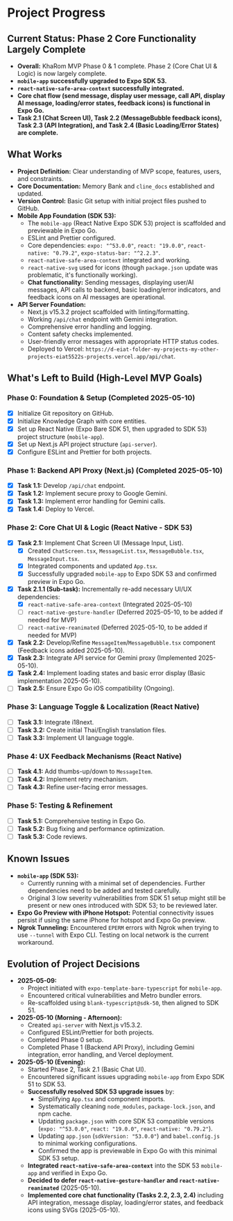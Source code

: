 # Project Progress

## Current Status: Phase 2 Core Functionality Largely Complete
- **Overall:** KhaRom MVP Phase 0 & 1 complete. Phase 2 (Core Chat UI & Logic) is now largely complete.
- **`mobile-app` successfully upgraded to Expo SDK 53.**
- **`react-native-safe-area-context` successfully integrated.**
- **Core chat flow (send message, display user message, call API, display AI message, loading/error states, feedback icons) is functional in Expo Go.**
- **Task 2.1 (Chat Screen UI), Task 2.2 (MessageBubble feedback icons), Task 2.3 (API Integration), and Task 2.4 (Basic Loading/Error States) are complete.**

## What Works
-   **Project Definition:** Clear understanding of MVP scope, features, users, and constraints.
-   **Core Documentation:** Memory Bank and `cline_docs` established and updated.
-   **Version Control:** Basic Git setup with initial project files pushed to GitHub.
-   **Mobile App Foundation (SDK 53):**
    -   The `mobile-app` (React Native Expo SDK 53) project is scaffolded and previewable in Expo Go.
    -   ESLint and Prettier configured.
    -   Core dependencies: `expo: "^53.0.0"`, `react: "19.0.0"`, `react-native: "0.79.2"`, `expo-status-bar: "^2.2.3"`.
    -   `react-native-safe-area-context` integrated and working.
    -   `react-native-svg` used for icons (though `package.json` update was problematic, it's functionally working).
    -   **Chat functionality:** Sending messages, displaying user/AI messages, API calls to backend, basic loading/error indicators, and feedback icons on AI messages are operational.
-   **API Server Foundation:**
    -   Next.js v15.3.2 project scaffolded with linting/formatting.
    -   Working `/api/chat` endpoint with Gemini integration.
    -   Comprehensive error handling and logging.
    -   Content safety checks implemented.
    -   User-friendly error messages with appropriate HTTP status codes.
    -   Deployed to Vercel: `https://d-eiat-folder-my-projects-my-other-projects-eiat5522s-projects.vercel.app/api/chat`.

## What's Left to Build (High-Level MVP Goals)

### Phase 0: Foundation & Setup (Completed 2025-05-10)
-   [x] Initialize Git repository on GitHub.
-   [x] Initialize Knowledge Graph with core entities.
-   [x] Set up React Native (Expo Bare SDK 51, then upgraded to SDK 53) project structure (`mobile-app`).
-   [x] Set up Next.js API project structure (`api-server`).
-   [x] Configure ESLint and Prettier for both projects.

### Phase 1: Backend API Proxy (Next.js) (Completed 2025-05-10)
-   [x] **Task 1.1:** Develop `/api/chat` endpoint.
-   [x] **Task 1.2:** Implement secure proxy to Google Gemini.
-   [x] **Task 1.3:** Implement error handling for Gemini calls.
-   [x] **Task 1.4:** Deploy to Vercel.

### Phase 2: Core Chat UI & Logic (React Native - SDK 53)
-   [x] **Task 2.1:** Implement Chat Screen UI (Message Input, List).
    -   [x] Created `ChatScreen.tsx`, `MessageList.tsx`, `MessageBubble.tsx`, `MessageInput.tsx`.
    -   [x] Integrated components and updated `App.tsx`.
    -   [x] Successfully upgraded `mobile-app` to Expo SDK 53 and confirmed preview in Expo Go.
-   [x] **Task 2.1.1 (Sub-task):** Incrementally re-add necessary UI/UX dependencies:
    -   [x] `react-native-safe-area-context` (Integrated 2025-05-10)
    -   [ ] `react-native-gesture-handler` (Deferred 2025-05-10, to be added if needed for MVP)
    -   [ ] `react-native-reanimated` (Deferred 2025-05-10, to be added if needed for MVP)
-   [x] **Task 2.2:** Develop/Refine `MessageItem`/`MessageBubble.tsx` component (Feedback icons added 2025-05-10).
-   [x] **Task 2.3:** Integrate API service for Gemini proxy (Implemented 2025-05-10).
-   [x] **Task 2.4:** Implement loading states and basic error display (Basic implementation 2025-05-10).
-   [ ] **Task 2.5:** Ensure Expo Go iOS compatibility (Ongoing).

### Phase 3: Language Toggle & Localization (React Native)
-   [ ] **Task 3.1:** Integrate i18next.
-   [ ] **Task 3.2:** Create initial Thai/English translation files.
-   [ ] **Task 3.3:** Implement UI language toggle.

### Phase 4: UX Feedback Mechanisms (React Native)
-   [ ] **Task 4.1:** Add thumbs-up/down to `MessageItem`.
-   [ ] **Task 4.2:** Implement retry mechanism.
-   [ ] **Task 4.3:** Refine user-facing error messages.

### Phase 5: Testing & Refinement
-   [ ] **Task 5.1:** Comprehensive testing in Expo Go.
-   [ ] **Task 5.2:** Bug fixing and performance optimization.
-   [ ] **Task 5.3:** Code reviews.

## Known Issues
-   **`mobile-app` (SDK 53):**
    -   Currently running with a minimal set of dependencies. Further dependencies need to be added and tested carefully.
    -   Original 3 low severity vulnerabilities from SDK 51 setup might still be present or new ones introduced with SDK 53; to be reviewed later.
-   **Expo Go Preview with iPhone Hotspot:** Potential connectivity issues persist if using the same iPhone for hotspot and Expo Go preview.
-   **Ngrok Tunneling:** Encountered `EPERM` errors with Ngrok when trying to use `--tunnel` with Expo CLI. Testing on local network is the current workaround.

## Evolution of Project Decisions
-   **2025-05-09:**
    - Project initiated with `expo-template-bare-typescript` for `mobile-app`.
    - Encountered critical vulnerabilities and Metro bundler errors.
    - Re-scaffolded using `blank-typescript@sdk-50`, then aligned to SDK 51.
-   **2025-05-10 (Morning - Afternoon):**
    - Created `api-server` with Next.js v15.3.2.
    - Configured ESLint/Prettier for both projects.
    - Completed Phase 0 setup.
    - Completed Phase 1 (Backend API Proxy), including Gemini integration, error handling, and Vercel deployment.
-   **2025-05-10 (Evening):**
    - Started Phase 2, Task 2.1 (Basic Chat UI).
    - Encountered significant issues upgrading `mobile-app` from Expo SDK 51 to SDK 53.
    - **Successfully resolved SDK 53 upgrade issues** by:
        - Simplifying `App.tsx` and component imports.
        - Systematically cleaning `node_modules`, `package-lock.json`, and npm cache.
        - Updating `package.json` with core SDK 53 compatible versions (`expo: "^53.0.0"`, `react: "19.0.0"`, `react-native: "0.79.2"`).
        - Updating `app.json` (`sdkVersion: "53.0.0"`) and `babel.config.js` to minimal working configurations.
        - Confirmed the app is previewable in Expo Go with this minimal SDK 53 setup.
    - **Integrated `react-native-safe-area-context`** into the SDK 53 `mobile-app` and verified in Expo Go.
    - **Decided to defer `react-native-gesture-handler` and `react-native-reanimated`** (2025-05-10).
    - **Implemented core chat functionality (Tasks 2.2, 2.3, 2.4)** including API integration, message display, loading/error states, and feedback icons using SVGs (2025-05-10).
